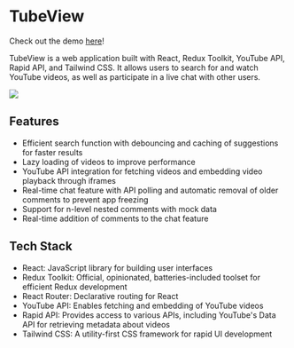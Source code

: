 # TubeView

Check out the demo [here](https://tubeview.vercel.app/)!

TubeView is a web application built with React, Redux Toolkit, YouTube API, Rapid API, and Tailwind CSS. It allows users to search for and watch YouTube videos, as well as participate in a live chat with other users.

[![](https://mermaid.ink/img/pako:eNp1VMGOmzAQ_RXkY5VNAgRMOFSKkq260qpKd9se2vTg4CFYBYyM2TaN8u9rHBMcknCy37w3bzwefEAJp4BiVEsiYcXITpBiUzrq-_Xht_Pw8NH5zAvYlCdMszTiHE6IzXyiOfRou9PwKxCRZKzcxWbp_GAUeN1TzwzNX8GWN2WiBWYNhtJLetIdj68NiL3zvaKqYnpX1xZpuXxjBfBG3qvsmROqPdYgUi6KzmuxfnKWJM97nWGeamuSBOo6HrK7QNrcET4KwcW17BNhuX0kk8Y6j1EseVHlIK070Rkt4gtI1aRhb-2E-qpWIJVnrDbw94T0ZIugBcq0gFI-s1oagUGs-7Y4WrOg1EBxu-7ivaAnXHt0AcWxuzL0WPM8P82HJEI6y4zIDutFBrg2-WKdQ3UtAfbWmR0vfw5rwG78It2kXQzaIEM3Ajfki4pdzpkBuuB51NpheYG64mUNg3pvyMygXYg0drO-rkk36jOhRSKV30B8-Z6gESpAFIRR9fjoTBskM1AhFKslJeLPBm3Ko-KRRvLXfZmgWIoGRqjR_7R5q1Cckrw-o4-USS7OYK5aCWp7QHJftc_cTt2mSpnwMmW7Fm9EruBMyqqOJ5M2PN4xmTXbccKLSc1opqYle5uHk9ALI-L5EGKfBL5Pk607j1Jv5qYUT12PoONxhCpS_uS86EpV29bkH4rdmT_2wjkOPNcNvFkwxSO0V3A0DsJphDF2Ax97U6xy_NcJpuO5H2AcBG40c7EfRLPjO6ihvKM?type=png)](https://mermaid.live/edit#pako:eNp1VMGOmzAQ_RXkY5VNAgRMOFSKkq260qpKd9se2vTg4CFYBYyM2TaN8u9rHBMcknCy37w3bzwefEAJp4BiVEsiYcXITpBiUzrq-_Xht_Pw8NH5zAvYlCdMszTiHE6IzXyiOfRou9PwKxCRZKzcxWbp_GAUeN1TzwzNX8GWN2WiBWYNhtJLetIdj68NiL3zvaKqYnpX1xZpuXxjBfBG3qvsmROqPdYgUi6KzmuxfnKWJM97nWGeamuSBOo6HrK7QNrcET4KwcW17BNhuX0kk8Y6j1EseVHlIK070Rkt4gtI1aRhb-2E-qpWIJVnrDbw94T0ZIugBcq0gFI-s1oagUGs-7Y4WrOg1EBxu-7ivaAnXHt0AcWxuzL0WPM8P82HJEI6y4zIDutFBrg2-WKdQ3UtAfbWmR0vfw5rwG78It2kXQzaIEM3Ajfki4pdzpkBuuB51NpheYG64mUNg3pvyMygXYg0drO-rkk36jOhRSKV30B8-Z6gESpAFIRR9fjoTBskM1AhFKslJeLPBm3Ko-KRRvLXfZmgWIoGRqjR_7R5q1Cckrw-o4-USS7OYK5aCWp7QHJftc_cTt2mSpnwMmW7Fm9EruBMyqqOJ5M2PN4xmTXbccKLSc1opqYle5uHk9ALI-L5EGKfBL5Pk607j1Jv5qYUT12PoONxhCpS_uS86EpV29bkH4rdmT_2wjkOPNcNvFkwxSO0V3A0DsJphDF2Ax97U6xy_NcJpuO5H2AcBG40c7EfRLPjO6ihvKM)

## Features

- Efficient search function with debouncing and caching of suggestions for faster results
- Lazy loading of videos to improve performance
- YouTube API integration for fetching videos and embedding video playback through iframes
- Real-time chat feature with API polling and automatic removal of older comments to prevent app freezing
- Support for n-level nested comments with mock data
- Real-time addition of comments to the chat feature

## Tech Stack

- React: JavaScript library for building user interfaces
- Redux Toolkit: Official, opinionated, batteries-included toolset for efficient Redux development
- React Router: Declarative routing for React
- YouTube API: Enables fetching and embedding of YouTube videos
- Rapid API: Provides access to various APIs, including YouTube's Data API for retrieving metadata about videos
- Tailwind CSS: A utility-first CSS framework for rapid UI development
